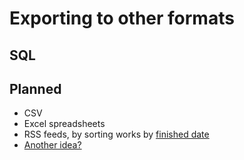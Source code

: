 # Exporting to other formats

## SQL <Badge type=warning text=beta />

## Planned

- CSV
- Excel spreadsheets
- RSS feeds, by sorting works by [finished date](/db/database-format.md#metadata)
- [Another idea?](https://github.com/ortfo/db/issues/new)
